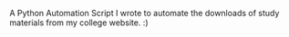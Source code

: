 A Python Automation Script I wrote to automate the downloads of study materials from my college website. :)
